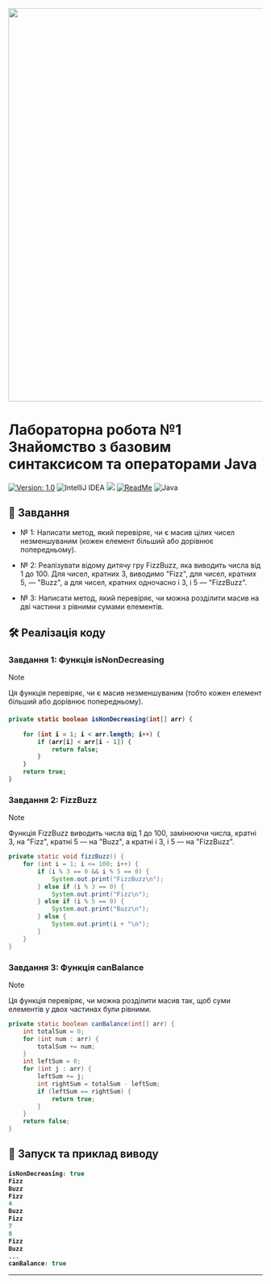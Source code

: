<p align="center">
    <img width="1850" height="780" alt="carbon (4)" src="https://github.com/user-attachments/assets/267f3756-b859-41c4-b2cc-e95d4e168730" />
</p>

# **Лабораторна робота №1 Знайомство з базовим синтаксисом та операторами Java**
 
[![Version: 1.0](https://img.shields.io/badge/Version-1.0-blue.svg)](https://github.com/Soluvent/1_FizzBuzz/edit/master/README.md)
![IntelliJ IDEA](https://img.shields.io/badge/IntelliJIDEA-000000.svg?logo=intellij-idea&logoColor=white)
[![](https://img.shields.io/badge/-@Soluvent-%23181717?style=round-square&logo=github)](https://github.com/Soluvent)
[![ReadMe](https://img.shields.io/badge/ReadMe-018EF5?logo=readme&logoColor=fff)](https://docs.google.com/document/d/1NIo0uQZx1ap_xJ_yjLPC1o3eIsxOCFn3/edit?usp=drive_link&ouid=110536394177911584125&rtpof=true&sd=true) 
![Java](https://camo.githubusercontent.com/8bb8fdb82f837f0739cf8c67a204225a096be9f7689646c39ef9d215598db51d/68747470733a2f2f696d672e736869656c64732e696f2f62616467652f2d4a6176612d3342343235323f7374796c653d666c6174266c6f676f3d6f70656e6a646b266c6f676f436f6c6f723d443038373730)


## 📝  Завдання

-  № 1: Написати метод, який перевіряє, чи є масив цілих чисел незменшуваним (кожен елемент більший або дорівнює попередньому).

- № 2: Реалізувати відому дитячу гру FizzBuzz, яка виводить числа від 1 до 100. Для чисел, кратних 3, виводимо "Fizz", для чисел, кратних 5, — "Buzz", а для чисел, кратних одночасно і 3, і 5 — "FizzBuzz".

- № 3: Написати метод, який перевіряє, чи можна розділити масив на дві частини з рівними сумами елементів.

## 🛠 Реалізація коду

### **Завдання 1: Функція isNonDecreasing**
> [!NOTE]
> Ця функція перевіряє, чи є масив незменшуваним (тобто кожен елемент більший або дорівнює попередньому).

<h4 align="wide">

```java
private static boolean isNonDecreasing(int[] arr) { 
    
    for (int i = 1; i < arr.length; i++) {
        if (arr[i] < arr[i - 1]) {
            return false;
        }
    }
    return true;
}
```
### **Завдання 2: FizzBuzz**
> [!NOTE]
> Функція FizzBuzz виводить числа від 1 до 100, замінюючи числа, кратні 3, на "Fizz", кратні 5 — на "Buzz", а кратні і 3, і 5 — на "FizzBuzz".

```java
private static void fizzBuzz() {
    for (int i = 1; i <= 100; i++) {
        if (i % 3 == 0 && i % 5 == 0) {
            System.out.print("FizzBuzz\n");
        } else if (i % 3 == 0) {
            System.out.print("Fizz\n");
        } else if (i % 5 == 0) {
            System.out.print("Buzz\n");
        } else {
            System.out.print(i + "\n");
        }
    }
}
```

### **Завдання 3: Функція canBalance**
> [!NOTE]
> Ця функція перевіряє, чи можна розділити масив так, щоб суми елементів у двох частинах були рівними.

```java
private static boolean canBalance(int[] arr) {
    int totalSum = 0;
    for (int num : arr) {
        totalSum += num;
    }
    int leftSum = 0;
    for (int j : arr) {
        leftSum += j;
        int rightSum = totalSum - leftSum;
        if (leftSum == rightSum) {
            return true;
        }
    }
    return false;
}
```

## 🚀 Запуск та приклад виводу

<h4 align="wide">

```java
isNonDecreasing: true
Fizz
Buzz
Fizz
4
Buzz
Fizz
7
8
Fizz
Buzz
...
canBalance: true
```
---

